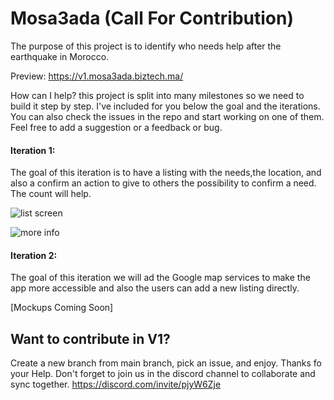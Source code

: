 # Mosa3ada (Call For Contribution)

The purpose of this project is to identify who needs help after the earthquake in Morocco.

Preview: 
https://v1.mosa3ada.biztech.ma/


How can I help?
this project is split into many milestones so we need to build it step by step. I've included for you below the goal and the iterations. You can also check the issues in the repo and start working on one of them. Feel free to add a suggestion or a feedback or bug.

 
#### Iteration 1:
The goal of this iteration is to have a listing with the needs,the location, and also a confirm an action to give to others the possibility to confirm a need. The count will help.

![list screen](https://github.com/BizTech-Morocco/mosa3ada.biztech.ma/assets/24813026/74233cf0-9b23-447f-af26-72c381e0663c)

![more info](https://github.com/BizTech-Morocco/mosa3ada.biztech.ma/assets/24813026/6e66d425-2d80-41ff-b6af-c4cd497d7495)

#### Iteration 2:
The goal of this iteration we will ad the Google map services to make the app more accessible and also the users can add a new listing directly.

[Mockups Coming Soon]



## Want to contribute in V1? 

Create a new branch from main branch, pick an issue, and enjoy. Thanks fo your Help.
Don't forget to join us in the discord channel to collaborate and sync together.
https://discord.com/invite/pjyW6Zje

